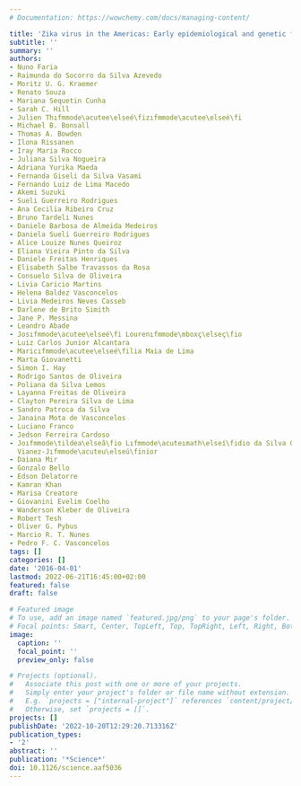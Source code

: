 ```yaml
---
# Documentation: https://wowchemy.com/docs/managing-content/

title: 'Zika virus in the Americas: Early epidemiological and genetic findings'
subtitle: ''
summary: ''
authors:
- Nuno Faria
- Raimunda do Socorro da Silva Azevedo
- Moritz U. G. Kraemer
- Renato Souza
- Mariana Sequetin Cunha
- Sarah C. Hill
- Julien Thıfmmode\acutee\elseé\fizıfmmode\acutee\elseé\fi
- Michael B. Bonsall
- Thomas A. Bowden
- Ilona Rissanen
- Iray Maria Rocco
- Juliana Silva Nogueira
- Adriana Yurika Maeda
- Fernanda Giseli da Silva Vasami
- Fernando Luiz de Lima Macedo
- Akemi Suzuki
- Sueli Guerreiro Rodrigues
- Ana Cecilia Ribeiro Cruz
- Bruno Tardeli Nunes
- Daniele Barbosa de Almeida Medeiros
- Daniela Sueli Guerreiro Rodrigues
- Alice Louize Nunes Queiroz
- Eliana Vieira Pinto da Silva
- Daniele Freitas Henriques
- Elisabeth Salbe Travassos da Rosa
- Consuelo Silva de Oliveira
- Livia Caricio Martins
- Helena Baldez Vasconcelos
- Livia Medeiros Neves Casseb
- Darlene de Brito Simith
- Jane P. Messina
- Leandro Abade
- Josıfmmode\acutee\elseé\fi Lourenıfmmode\mboxç\elseç\fio
- Luiz Carlos Junior Alcantara
- Maricıfmmode\acutee\elseé\filia Maia de Lima
- Marta Giovanetti
- Simon I. Hay
- Rodrigo Santos de Oliveira
- Poliana da Silva Lemos
- Layanna Freitas de Oliveira
- Clayton Pereira Silva de Lima
- Sandro Patroca da Silva
- Janaina Mota de Vasconcelos
- Luciano Franco
- Jedson Ferreira Cardoso
- Joıfmmode\tildea\elseã\fio Lıfmmode\acuteımath\elseí\fidio da Silva Gonıfmmode\mboxç\elseç\fialves
  Vianez-Jıfmmode\acuteu\elseú\finior
- Daiana Mir
- Gonzalo Bello
- Edson Delatorre
- Kamran Khan
- Marisa Creatore
- Giovanini Evelim Coelho
- Wanderson Kleber de Oliveira
- Robert Tesh
- Oliver G. Pybus
- Marcio R. T. Nunes
- Pedro F. C. Vasconcelos
tags: []
categories: []
date: '2016-04-01'
lastmod: 2022-06-21T16:45:00+02:00
featured: false
draft: false

# Featured image
# To use, add an image named `featured.jpg/png` to your page's folder.
# Focal points: Smart, Center, TopLeft, Top, TopRight, Left, Right, BottomLeft, Bottom, BottomRight.
image:
  caption: ''
  focal_point: ''
  preview_only: false

# Projects (optional).
#   Associate this post with one or more of your projects.
#   Simply enter your project's folder or file name without extension.
#   E.g. `projects = ["internal-project"]` references `content/project/deep-learning/index.md`.
#   Otherwise, set `projects = []`.
projects: []
publishDate: '2022-10-20T12:29:20.713316Z'
publication_types:
- '2'
abstract: ''
publication: '*Science*'
doi: 10.1126/science.aaf5036
---
```

